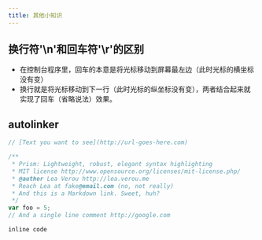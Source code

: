 ```yaml
---
title: 其他小知识
---
```


## 换行符'\n'和回车符'\r'的区别

- 在控制台程序里，回车的本意是将光标移动到屏幕最左边（此时光标的横坐标没有变）
- 换行就是将光标移动到下一行（此时光标的纵坐标没有变），两者结合起来就实现了回车（省略说法）效果。

## autolinker

```javascript
// [Text you want to see](http://url-goes-here.com)

/**
 * Prism: Lightweight, robust, elegant syntax highlighting
 * MIT license http://www.opensource.org/licenses/mit-license.php/
 * @author Lea Verou http://lea.verou.me
 * Reach Lea at fake@email.com (no, not really)
 * And this is a Markdown link. Sweet, huh?
 */
var foo = 5;
// And a single line comment http://google.com
```

`inline code`
